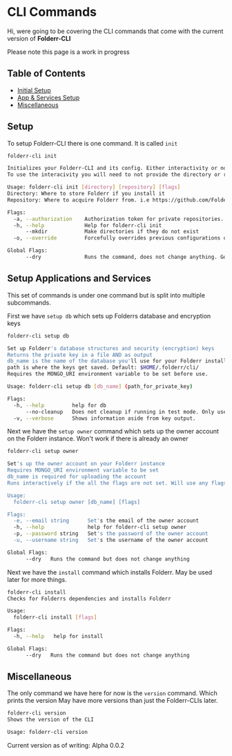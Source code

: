 # CLI Commands <Badge text="Work in Progress" type="warning" />

Hi, were going to be covering the CLI commands that come with the current version of **Folderr-CLI** <Badge text="beta" type="warning" />

Please note this page is a work in progress

## Table of Contents

* [Initial Setup](#setup)
* [App & Services Setup](#setup-applications-and-services)
* [Miscellaneous](#miscellaneous)

## Setup

To setup Folderr-CLI there is one command. It is called `init`

```sh
folderr-cli init

Initializes your Folderr-CLI and its config. Either interactivity or non-interactively.
To use the interacivity you will need to not provide the directory or repository options

Usage: folderr-cli init [directory] [repository] [flags]
Directory: Where to store Folderr if you install it
Repository: Where to acquire Folderr from. i.e https://github.com/Folderr/secretive-url

Flags:
  -a, --authorization    Authorization token for private repositories. Init will fail if the repository is private and this is not used.
  -h, --help             Help for folderr-cli init
      --mkdir            Make directories if they do not exist
  -o, --override         Forcefully overrides previous configurations of Folderr-CLI. Good for testing or misconfiguration.

Global Flags:
      --dry              Runs the command, does not change anything. Good for testing and development.
```

## Setup Applications and Services

This set of commands is under one command but is split into multiple subcommands.

First we have `setup db` which sets up Folderrs database and encryption keys

```sh
folderr-cli setup db

Set up Folderr's database structures and security (encryption) keys
Returns the private key in a file AND as output
db_name is the name of the database you'll use for your Folderr install
path is where the keys get saved. Default: $HOME/.folderr/cli/
Requires the MONGO_URI environment variable to be set before use.

Usage: folderr-cli setup db [db_name] (path_for_private_key)

Flags:
  -h, --help         help for db
      --no-cleanup   Does not cleanup if running in test mode. Only useful for data peekers and developers.
  -v, --verbose      Shows information aside from key output.
```

Next we have the `setup owner` command which sets up the owner account on the Folderr instance.
Won't work if there is already an owner
```sh
folderr-cli setup owner

Set's up the owner account on your Folderr instance
Requires MONGO_URI environment variable to be set
db_name is required for uploading the account
Runs interactively if the all the flags are not set. Will use any flags set however.

Usage:
  folderr-cli setup owner [db_name] [flags]

Flags:
  -e, --email string      Set's the email of the owner account
  -h, --help              help for folderr-cli setup owner
  -p, --password string   Set's the password of the owner account
  -u, --username string   Set's the username of the owner account

Global Flags:
      --dry   Runs the command but does not change anything
```

Next we have the `install` command which installs Folderr. May be used later for more things.
```sh
folderr-cli install
Checks for Folderrs dependencies and installs Folderr

Usage:
  folderr-cli install [flags]

Flags:
  -h, --help   help for install

Global Flags:
      --dry   Runs the command but does not change anything
```

## Miscellaneous

The only command we have here for now is the `version` command. Which prints the version
May have more versions than just the Folderr-CLIs later.
```sh
folderr-cli version
Shows the version of the CLI

Usage: folderr-cli version
```
Current version as of writing: Alpha 0.0.2
